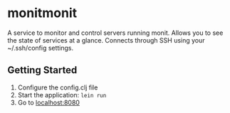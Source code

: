 # monitmonit

A service to monitor and control servers running monit.
Allows you to see the state of services at a glance.
Connects through SSH using your ~/.ssh/config settings.

## Getting Started

1. Configure the config.clj file
2. Start the application: `lein run`
3. Go to [localhost:8080](http://localhost:8080/)
